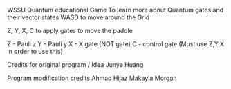 WSSU Quantum educational Game
To learn more about Quantum gates and their vector states
 WASD to move around the Grid

 Z, Y, X, C to apply gates to move the paddle

 Z - Pauli z
 Y - Pauli y
 X - X gate (NOT gate)
 C - control gate (Must use Z,Y,X in order to use this)


Credits for original program / Idea 
Junye Huang

Program modification credits 
Ahmad Hijaz
Makayla Morgan
